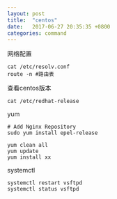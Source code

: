 ```yaml
---
layout: post
title:  "centos"
date:   2017-06-27 20:35:35 +0800
categories: command
---
```


网络配置
```
cat /etc/resolv.conf
route -n #路由表
```

查看centos版本
```
cat /etc/redhat-release
```

yum
```
# Add Nginx Repository
sudo yum install epel-release

yum clean all
yum update
yum install xx
```

systemctl
```
systemctl restart vsftpd
systemctl status vsftpd
```
